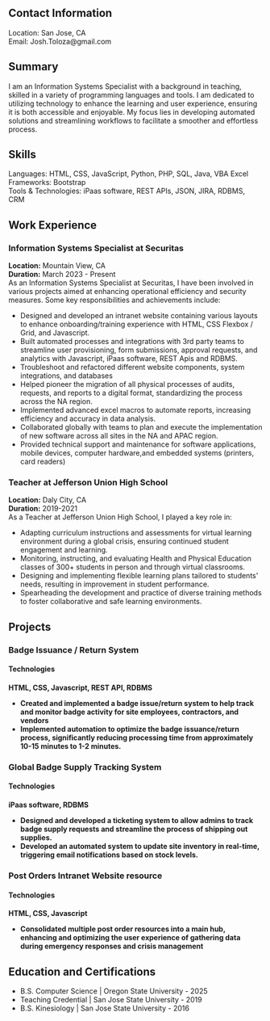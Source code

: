 <h2>Contact Information</h2>
<p>Location: San Jose, CA <br>
  Email: Josh.Toloza@gmail.com
</p>

<h2>Summary</h2>
<p>
I am an Information Systems Specialist with a background in teaching, skilled in a variety of programming languages and tools. I am dedicated to utilizing technology to enhance the learning and user experience, ensuring it is both accessible and enjoyable. My focus lies in developing automated solutions and streamlining workflows to facilitate a smoother and effortless process.
</p>
  

<h2>Skills</h2>
<p>
  Languages: HTML, CSS, JavaScript, Python, PHP, SQL, Java, VBA Excel<br>
  Frameworks: Bootstrap <br>
  Tools & Technologies: iPaas software, REST APIs, JSON, JIRA, RDBMS, CRM
</p>

<h2>Work Experience</h2>
<h3>Information Systems Specialist at Securitas</h3>

<p>
  <b>Location:</b> Mountain View, CA <br>
  <b>Duration:</b> March 2023 - Present <br>
  As an Information Systems Specialist at Securitas, I have been involved in various projects aimed at enhancing operational efficiency and security measures. Some key responsibilities and achievements include:
  <ul>
    <li>Designed and developed an intranet website containing various layouts to enhance onboarding/training experience with HTML, CSS Flexbox / Grid, and Javascript.</li>
    <li>Built automated processes and integrations with 3rd party teams to streamline user provisioning, form submissions, approval requests, and analytics with  Javascript, iPaas software, REST Apis and RDBMS.</li>
    <li>Troubleshoot and refactored different website components, system integrations, and databases</li>
    <li>Helped pioneer the migration of all physical processes of audits, requests, and reports to a digital format, standardizing the process across the NA region.</li>
    <li>Implemented advanced excel macros to automate reports, increasing efficiency and accuracy in data analysis.</li>
    <li>Collaborated globally with teams to plan and execute the implementation of new software across all sites in the NA and APAC region.</li>
    <li>Provided technical support and maintenance for software applications, mobile devices, computer hardware,and embedded systems (printers, card readers)</li>
  </ul>
</p>
<h3>Teacher at Jefferson Union High School</h3>
<p>
  <b>Location:</b> Daly City, CA <br>
  <b>Duration:</b> 2019-2021 <br>
  As a Teacher at Jefferson Union High School, I played a key role in:
  <ul>
    <li>Adapting curriculum instructions and assessments for virtual learning environment during a global crisis, ensuring continued student engagement and learning.</li>
    <li>Monitoring, instructing, and evaluating Health and Physical Education classes of 300+ students in person and through virtual classrooms.</li>
    <li>Designing and implementing flexible learning plans tailored to students' needs, resulting in improvement in student performance.</li>
    <li>Spearheading the development and practice of diverse training methods to foster collaborative and safe learning environments.</li>
  </ul>
</p>

<h2>Projects</h2>
<h3>Badge Issuance / Return System</h3>
<h4>Technologies<h4>
  <P>HTML, CSS, Javascript, REST API, RDBMS</P>
<ul>
  <li>Created and implemented a badge issue/return system to help track and monitor badge activity for site employees, contractors, and vendors </li>
  <li>Implemented automation to optimize the badge issuance/return process, significantly reducing processing time from approximately 10-15 minutes to 1-2 minutes.</li>
</ul>

<h3>Global Badge Supply Tracking System</h3>
<h4>Technologies<h4>
  <P>iPaas software, RDBMS</P>
<ul>
  <li>Designed and developed a ticketing system to allow admins to track badge supply requests and streamline the process of shipping out supplies.</li>
  <li>Developed an automated system to update site inventory in real-time, triggering email notifications based on stock levels.</li>
</ul>

<h3>Post Orders Intranet Website resource</h3>
<h4>Technologies<h4>
  <P>HTML, CSS, Javascript</P>
<ul>
  <li>Consolidated multiple post order resources into a main hub, enhancing and optimizing the user experience of gathering data during emergency responses and crisis management</li>
</ul>


<h2>Education and Certifications</h2>
<ul>
  <li>B.S. Computer Science | Oregon State University - 2025 </li>
  <li>Teaching Credential | San Jose State University - 2019</li>
  <li>B.S. Kinesiology | San Jose State University - 2016</li>
</ul>




